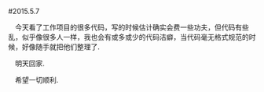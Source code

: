 #2015.5.7  

&emsp;今天看了工作项目的很多代码，写的时候估计确实会费一些功夫，但代码有些乱，似乎像很多人一样，我也会有或多或少的代码洁癖，当代码毫无格式规范的时候，好像随手就把他们整理了.  

&emsp;明天回家.  

&emsp;希望一切顺利.  

